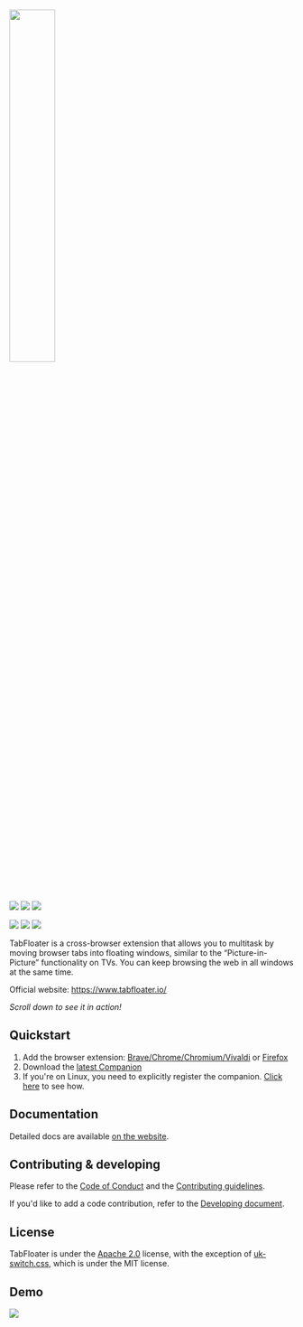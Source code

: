 # <img src="resources/logo.svg" width="40%">
[<img src="https://img.shields.io/chrome-web-store/v/iojgbjjdoanmhcmmihbapiejfbbadhjd">](https://chrome.google.com/webstore/detail/iojgbjjdoanmhcmmihbapiejfbbadhjd)
[<img src="https://img.shields.io/chrome-web-store/users/iojgbjjdoanmhcmmihbapiejfbbadhjd">](https://chrome.google.com/webstore/detail/iojgbjjdoanmhcmmihbapiejfbbadhjd)
[<img src="https://img.shields.io/chrome-web-store/stars/iojgbjjdoanmhcmmihbapiejfbbadhjd">](https://chrome.google.com/webstore/detail/iojgbjjdoanmhcmmihbapiejfbbadhjd)

[<img src="https://img.shields.io/amo/v/tabfloater@tabfloater.io">](https://addons.mozilla.org/en-US/firefox/addon/tabfloater/)
[<img src="https://img.shields.io/amo/users/tabfloater@tabfloater.io">](https://addons.mozilla.org/en-US/firefox/addon/tabfloater/)
[<img src="https://img.shields.io/amo/stars/tabfloater@tabfloater.io">](https://addons.mozilla.org/en-US/firefox/addon/tabfloater/)

TabFloater is a cross-browser extension that allows you to multitask by moving browser tabs into floating windows, similar to the “Picture-in-Picture” functionality on TVs. You can keep browsing the web in all windows at the same time.

Official website: https://www.tabfloater.io/

*Scroll down to see it in action!*

## Quickstart

 1. Add the browser extension: [Brave/Chrome/Chromium/Vivaldi](https://chrome.google.com/webstore/detail/iojgbjjdoanmhcmmihbapiejfbbadhjd) or [Firefox](https://addons.mozilla.org/en-US/firefox/addon/tabfloater/)
 1. Download the [latest Companion](https://github.com/tabfloater/tabfloater/releases/latest)
 1. If you're on Linux, you need to explicitly register the companion. [Click here](https://www.tabfloater.io/documentation#how-do-i-set-up-the-companion-on-linux) to see how.

## Documentation

Detailed docs are available [on the website](https://www.tabfloater.io/documentation).

## Contributing & developing

Please refer to the [Code of Conduct](docs/CODE_OF_CONDUCT.md) and the [Contributing guidelines](docs/CONTRIBUTING.md).

If you'd like to add a code contribution, refer to the [Developing document](docs/DEVELOPING.md).

## License

TabFloater is under the [Apache 2.0](https://github.com/tabfloater/tabfloater/blob/master/LICENSE) license, with the exception of [uk-switch.css](https://github.com/tabfloater/tabfloater/blob/master/extension/src/css/uk-switch.css), which is under the MIT license.

## Demo

<img src="resources/demo.gif">
